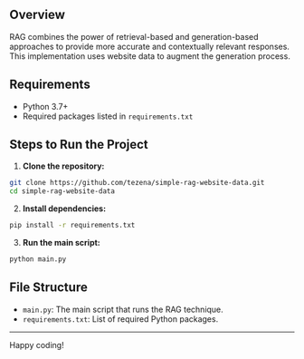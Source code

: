 
## Overview

RAG combines the power of retrieval-based and generation-based approaches to provide more accurate and contextually relevant responses. This implementation uses website data to augment the generation process.

## Requirements

- Python 3.7+
- Required packages listed in `requirements.txt`

## Steps to Run the Project

1. **Clone the repository:**

```bash
git clone https://github.com/tezena/simple-rag-website-data.git
cd simple-rag-website-data
```

2. **Install dependencies:**

```bash
pip install -r requirements.txt
```

3. **Run the main script:**

```bash
python main.py
```

## File Structure

- `main.py`: The main script that runs the RAG technique.
- `requirements.txt`: List of required Python packages.


---

Happy coding!
```
